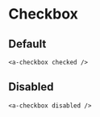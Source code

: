 # Checkbox

## Default

<demo-checkbox checked />

```vue
<a-checkbox checked />
```

## Disabled

<demo-checkbox disabled />

```vue
<a-checkbox disabled />
```
